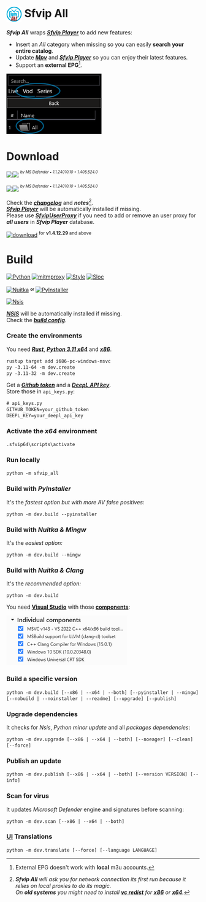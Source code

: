 # <img src="resources/Sfvip%20All.png" width="40" align="center"> Sfvip All
***Sfvip All*** wraps ***[Sfvip Player](https://github.com/K4L4Uz/SFVIP-Player/tree/master)*** to add new features: 
* Insert an _All_ category when missing so you can easily **search your entire catalog**.  
* Update ***[Mpv](https://mpv.io/)*** and ***[Sfvip Player](https://github.com/K4L4Uz/SFVIP-Player/tree/master)*** so you can enjoy their latest features. 
* Support an **external EPG**[^1].

<img src="resources/all.png">

[^1]: External EPG doesn't work with **local** m3u accounts.
# Download
[<img src="https://custom-icon-badges.demolab.com/badge/Sfvip All v1.4.12.30 x64-informational.svg?logo=download-cloud&logoSource=feather&logoColor=white&style=flat-square" height="29"><img src="https://custom-icon-badges.demolab.com/badge/clean-brightgreen.svg?logo=shield-check&logoColor=white&style=flat-square" height="29">](https://github.com/sebdelsol/sfvip-all/releases/download/Sfvip.All.1.4.12.30/Install.Sfvip.All.1.4.12.30.x64.exe)
<sup><sup>_by MS Defender • 1.1.24010.10 • 1.405.524.0_</sup></sup>

[<img src="https://custom-icon-badges.demolab.com/badge/Sfvip All v1.4.12.30 x86-informational.svg?logo=download-cloud&logoSource=feather&logoColor=white&style=flat-square" height="29"><img src="https://custom-icon-badges.demolab.com/badge/clean-brightgreen.svg?logo=shield-check&logoColor=white&style=flat-square" height="29">](https://github.com/sebdelsol/sfvip-all/releases/download/Sfvip.All.1.4.12.30/Install.Sfvip.All.1.4.12.30.x86.exe)
<sup><sup>_by MS Defender • 1.1.24010.10 • 1.405.524.0_</sup></sup>

Check the [***changelog***](build/changelog.md) and ***notes***[^2].  
[***Sfvip Player***](https://github.com/K4L4Uz/SFVIP-Player/tree/master) will be automatically installed if missing.  
Please use [***SfvipUserProxy***](user_proxy_cmd) if you need to add or remove an user proxy for ***all users*** in ***Sfvip Player*** database.

[![download](https://img.shields.io/github/downloads/sebdelsol/sfvip-all/total?color=blue&label=Downloads&logo=github)](https://tooomm.github.io/github-release-stats/?username=sebdelsol&repository=sfvip-all) <sup>for **v1.4.12.29** and above</sup>

[^2]:_**Sfvip All** will ask you for network connection its first run because it relies on local proxies to do its magic._  
_On **old systems** you might need to install [**vc redist**](https://learn.microsoft.com/en-GB/cpp/windows/latest-supported-vc-redist) for [**x86**](https://aka.ms/vs/17/release/vc_redist.x86.exe) or [**x64**](https://aka.ms/vs/17/release/vc_redist.x64.exe)._  

# Build
[![Python](https://img.shields.io/badge/Python-3.11.8-fbdf79?logo=python&logoColor=fbdf79)](https://www.python.org/downloads/release/python-3118/)
[![mitmproxy](https://custom-icon-badges.demolab.com/badge/Mitmproxy-10.2.2-informational.svg?logo=mitmproxy)](https://mitmproxy.org/)
[![Style](https://custom-icon-badges.demolab.com/badge/Style-Black-000000.svg?logo=file-code&logoColor=a0a0a0)](https://black.readthedocs.io/en/stable/)
[![Sloc](https://custom-icon-badges.demolab.com/badge/Sloc-7813-000000.svg?logo=file-code&logoColor=a0a0a0)](https://api.codetabs.com/v1/loc/?github=sebdelsol/sfvip-all)

[![Nuitka](https://custom-icon-badges.demolab.com/badge/Nuitka-2.0.3-informational.svg?logo=tools&logoColor=61dafb)](https://nuitka.net/)
<sup><sub>**or**</sub></sup>
[![PyInstaller](https://custom-icon-badges.demolab.com/badge/PyInstaller-6.4.0-informational.svg?logo=tools&logoColor=61dafb)](https://pyinstaller.org/en/stable/)

[![Nsis](https://img.shields.io/badge/Nsis-3.09-informational?logo=NSIS&logoColor=fbdf79)](https://nsis.sourceforge.io/Download)

[***NSIS***](https://nsis.sourceforge.io/Download) will be automatically installed if missing.  
Check the [***build config***](build_config.py).

### Create the environments
You need [***Rust***](https://www.rust-lang.org/fr), [***Python 3.11 x64***](https://www.python.org/ftp/python/3.11.8/python-3.11.8-amd64.exe) and [***x86***](https://www.python.org/ftp/python/3.11.8/python-3.11.8.exe).
```console
rustup target add i686-pc-windows-msvc
py -3.11-64 -m dev.create
py -3.11-32 -m dev.create
```
Get a [***Github token***](https://docs.github.com/en/authentication/keeping-your-account-and-data-secure/managing-your-personal-access-tokens#personal-access-tokens-classic) and a [***DeepL API key***](https://www.deepl.com/en/docs-api/).  
Store those in `api_keys.py`:
```python3
# api_keys.py
GITHUB_TOKEN=your_github_token
DEEPL_KEY=your_deepl_api_key
```

### Activate the _x64_ environment
```console
.sfvip64\scripts\activate
```
### Run locally
```console
python -m sfvip_all
```
### Build with ***PyInstaller***
It's the _fastest option but with more AV false positives:_
```console
python -m dev.build --pyinstaller
```
### Build with ***Nuitka & Mingw***
It's the _easiest option:_
```console
python -m dev.build --mingw
```
### Build with ***Nuitka & Clang***
It's the _recommended option:_
```console
python -m dev.build
```
You need [**Visual Studio**](https://www.visualstudio.com/en-us/downloads/download-visual-studio-vs.aspx) with those [**components**](resources/.vsconfig):

<img src="resources/VS.png">

### Build a specific version
```console
python -m dev.build [--x86 | --x64 | --both] [--pyinstaller | --mingw] [--nobuild | --noinstaller | --readme] [--upgrade] [--publish]
```
### Upgrade dependencies
It checks for _Nsis_, _Python minor update_ and all _packages dependencies_:
```console
python -m dev.upgrade [--x86 | --x64 | --both] [--noeager] [--clean] [--force]
```
### Publish an update
```console
python -m dev.publish [--x86 | --x64 | --both] [--version VERSION] [--info]
```
### Scan for virus
It updates _Microsoft Defender_ engine and signatures before scanning:
```console
python -m dev.scan [--x86 | --x64 | --both]
```
### [**UI**](translations/loc/texts.py) Translations
```console
python -m dev.translate [--force] [--language LANGUAGE]
```
